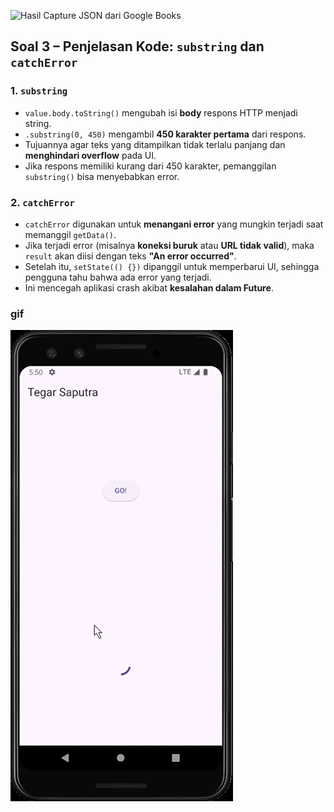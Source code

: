![Hasil Capture JSON dari Google Books](assets/images/hasil_Api.JPG)

## Soal 3 – Penjelasan Kode: `substring` dan `catchError`

### 1. `substring`

- `value.body.toString()` mengubah isi **body** respons HTTP menjadi string.
- `.substring(0, 450)` mengambil **450 karakter pertama** dari respons.
- Tujuannya agar teks yang ditampilkan tidak terlalu panjang dan **menghindari overflow** pada UI.
- Jika respons memiliki kurang dari 450 karakter, pemanggilan `substring()` bisa menyebabkan error.

### 2. `catchError`

- `catchError` digunakan untuk **menangani error** yang mungkin terjadi saat memanggil `getData()`.
- Jika terjadi error (misalnya **koneksi buruk** atau **URL tidak valid**), maka `result` akan diisi dengan teks **"An error occurred"**.
- Setelah itu, `setState(() {})` dipanggil untuk memperbarui UI, sehingga pengguna tahu bahwa ada error yang terjadi.
- Ini mencegah aplikasi crash akibat **kesalahan dalam Future**.

### gif

![soal-3](assets/images/soal_3.gif)
